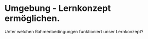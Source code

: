 # Umgebung - Lernkonzept ermöglichen. 

Unter welchen Rahmenbedingungen funktioniert unser Lernkonzept?
